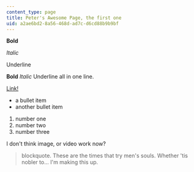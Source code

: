 ```yaml
---
content_type: page
title: Peter's Awesome Page, the first one
uid: a2ae6bd2-8a56-468d-ad7c-d6cd88b9b9bf
---
```

**Bold**

_Italic_

Underline

**Bold** _Italic_ Underline all in one line.

[Link!](https://ocw.mit.edu/) 

- a bullet item
- another bullet item

1. number one
2. number two
3. number three

I don't think image, or video work now?

> blockquote. These are the times that try men's souls. Whether 'tis nobler to... I'm making this up.
